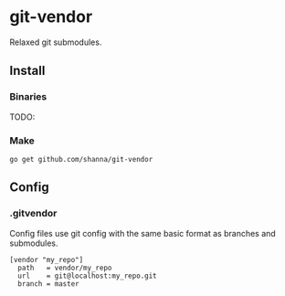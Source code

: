 # git-vendor

Relaxed git submodules.

## Install

### Binaries

TODO:

### Make

```
go get github.com/shanna/git-vendor
```

## Config

### .gitvendor

Config files use git config with the same basic format as branches and submodules.

```
[vendor "my_repo"]
  path   = vendor/my_repo
  url    = git@localhost:my_repo.git
  branch = master
```

